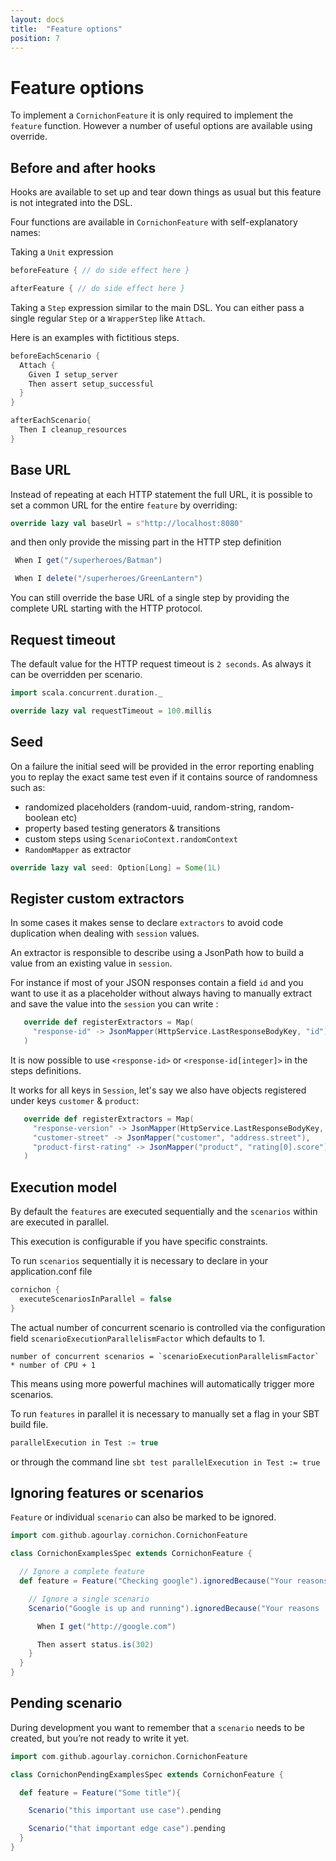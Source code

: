 ```yaml
---
layout: docs
title:  "Feature options"
position: 7
---
```


# Feature options

To implement a `CornichonFeature` it is only required to implement the `feature` function. However a number of useful options are available using override.

## Before and after hooks

Hooks are available to set up and tear down things as usual but this feature is not integrated into the DSL.

Four functions are available in `CornichonFeature` with self-explanatory names:

Taking a `Unit` expression

```scala
beforeFeature { // do side effect here }

afterFeature { // do side effect here }
```

Taking a `Step` expression similar to the main DSL. You can either pass a single regular `Step` or a `WrapperStep` like `Attach`.

Here is an examples with fictitious steps.

```scala
beforeEachScenario {
  Attach {
    Given I setup_server
    Then assert setup_successful
  }
}

afterEachScenario{
  Then I cleanup_resources
}
```

## Base URL

Instead of repeating at each HTTP statement the full URL, it is possible to set a common URL for the entire ```feature``` by overriding:

```scala
override lazy val baseUrl = s"http://localhost:8080"

```

and then only provide the missing part in the HTTP step definition

```scala
 When I get("/superheroes/Batman")

 When I delete("/superheroes/GreenLantern")
```

You can still override the base URL of a single step by providing the complete URL starting with the HTTP protocol.

## Request timeout

The default value for the HTTP request timeout is `2 seconds`. As always it can be overridden per scenario.

```scala
import scala.concurrent.duration._

override lazy val requestTimeout = 100.millis
```

## Seed

On a failure the initial seed will be provided in the error reporting enabling you to replay the exact same test even if it contains source of randomness such as:

  - randomized placeholders (random-uuid, random-string, random-boolean etc)
  - property based testing generators & transitions
  - custom steps using `ScenarioContext.randomContext`
  - `RandomMapper` as extractor

```scala
override lazy val seed: Option[Long] = Some(1L)
```

## Register custom extractors

In some cases it makes sense to declare `extractors` to avoid code duplication when dealing with `session` values.

An extractor is responsible to describe using a JsonPath how to build a value from an existing value in `session`.

For instance if most of your JSON responses contain a field `id` and you want to use it as a placeholder without always having to manually extract and save the value into the ```session``` you can write :

```scala
   override def registerExtractors = Map(
     "response-id" -> JsonMapper(HttpService.LastResponseBodyKey, "id")
   )
```

It is now possible to use `<response-id>` or `<response-id[integer]>` in the steps definitions.

It works for all keys in `Session`, let's say we also have objects registered under keys `customer` & `product`:


```scala
   override def registerExtractors = Map(
     "response-version" -> JsonMapper(HttpService.LastResponseBodyKey, "version"),
     "customer-street" -> JsonMapper("customer", "address.street"),
     "product-first-rating" -> JsonMapper("product", "rating[0].score")
   )
```


## Execution model

By default the `features` are executed sequentially and the `scenarios` within are executed in parallel.

This execution is configurable if you have specific constraints.

To run `scenarios` sequentially it is necessary to declare in your application.conf file

```scala
cornichon {
  executeScenariosInParallel = false
}
```

The actual number of concurrent scenario is controlled via the configuration field `scenarioExecutionParallelismFactor` which defaults to 1.

```
number of concurrent scenarios = `scenarioExecutionParallelismFactor` * number of CPU + 1
```

This means using more powerful machines will automatically trigger more scenarios.

To run `features` in parallel it is necessary to manually set a flag in your SBT build file.

```scala
parallelExecution in Test := true
```

or through the command line `sbt test parallelExecution in Test := true`

## Ignoring features or scenarios

`Feature` or individual `scenario` can also be marked to be ignored.

```scala mdoc:silent
import com.github.agourlay.cornichon.CornichonFeature

class CornichonExamplesSpec extends CornichonFeature {

  // Ignore a complete feature
  def feature = Feature("Checking google").ignoredBecause("Your reasons ..."){

    // Ignore a single scenario
    Scenario("Google is up and running").ignoredBecause("Your reasons ..."){

      When I get("http://google.com")

      Then assert status.is(302)
    }
  }
}
```

## Pending scenario

During development you want to remember that a `scenario` needs to be created, but you’re not ready to write it yet.

```scala mdoc:silent
import com.github.agourlay.cornichon.CornichonFeature

class CornichonPendingExamplesSpec extends CornichonFeature {

  def feature = Feature("Some title"){

    Scenario("this important use case").pending

    Scenario("that important edge case").pending
  }
}
```


